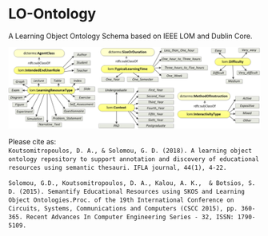 # LO-Ontology
A Learning Object Ontology Schema based on IEEE LOM and Dublin Core. 

![Alt text](images/figure-lom.jpg?raw=true "LOM defined classes, their instances and the subclass relationships with Dublin Core Terms")

Please cite as:  
`Koutsomitropoulos, D. A., & Solomou, G. D. (2018). A learning object ontology repository to support annotation and discovery of educational resources using semantic thesauri. IFLA journal, 44(1), 4-22.`

`Solomou, G.D., Koutsomitropoulos, D. A., Kalou, A. K.,  & Botsios, S. D. (2015). Semantify Educational Resources using SKOS and Learning Object Ontologies.Proc. of the 19th International Conference on Circuits, Systems, Communications and Computers (CSCC 2015), pp. 360-365. Recent Advances In Computer Engineering Series - 32, ISSN: 1790-5109. `
